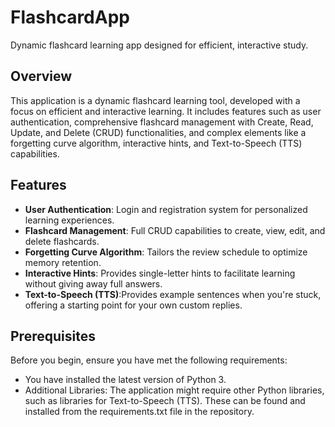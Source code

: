 # FlashcardApp
Dynamic flashcard learning app designed for efficient, interactive study.
## Overview
This application is a dynamic flashcard learning tool, developed with a focus on efficient and interactive learning. It includes features such as user authentication, comprehensive flashcard management with Create, Read, Update, and Delete (CRUD) functionalities, and complex elements like a forgetting curve algorithm, interactive hints, and Text-to-Speech (TTS) capabilities.
## Features
- **User Authentication**: Login and registration system for personalized learning experiences.
- **Flashcard Management**: Full CRUD capabilities to create, view, edit, and delete flashcards.
- **Forgetting Curve Algorithm**: Tailors the review schedule to optimize memory retention.
- **Interactive Hints**: Provides single-letter hints to facilitate learning without giving away full answers.
- **Text-to-Speech (TTS)**:Provides example sentences when you're stuck, offering a starting point for your own custom replies.

## Prerequisites
Before you begin, ensure you have met the following requirements:
- You have installed the latest version of Python 3.
- Additional Libraries: The application might require other Python libraries, such as libraries for Text-to-Speech (TTS). These can be found and installed from the requirements.txt file in the repository.